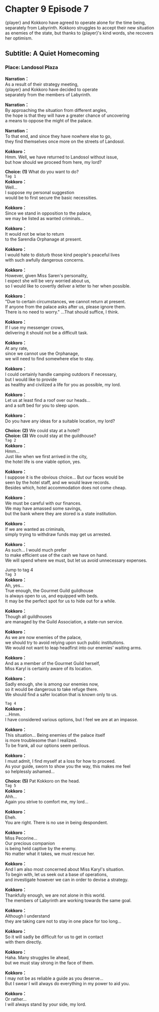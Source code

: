 # Chapter 9 Episode 7
{player} and Kokkoro have agreed to operate alone for the time being, separately from Labyrinth. Kokkoro struggles to accept their new situation as enemies of the state, but thanks to {player}'s kind words, she recovers her optimism.
  
## Subtitle: A Quiet Homecoming
  
### Place: Landosol Plaza
  
**Narration：**  
As a result of their strategy meeting,  
{player} and Kokkoro have decided to operate  
separately from the members of Labyrinth.  
  
**Narration：**  
By approaching the situation from different angles,  
the hope is that they will have a greater chance of uncovering  
a means to oppose the might of the palace.  
  
**Narration：**  
To that end, and since they have nowhere else to go,  
they find themselves once more on the streets of Landosol.  
  
**Kokkoro：**  
Hmm. Well, we have returned to Landosol without issue,  
but how should we proceed from here, my lord?  
  
**Choice: (1)**  What do you want to do?  
`Tag 1`  
**Kokkoro：**  
Well...  
I suppose my personal suggestion  
would be to first secure the basic necessities.  
  
**Kokkoro：**  
Since we stand in opposition to the palace,  
we may be listed as wanted criminals...  
  
**Kokkoro：**  
It would not be wise to return  
to the Sarendia Orphanage at present.  
  
**Kokkoro：**  
I would hate to disturb those kind people's peaceful lives  
with such awfully dangerous concerns.  
  
**Kokkoro：**  
However, given Miss Saren's personality,  
I expect she will be very worried about us,  
so I would like to covertly deliver a letter to her when possible.  
  
**Kokkoro：**  
\"Due to certain circumstances, we cannot return at present.  
If anyone from the palace asks after us, please ignore them.  
There is no need to worry.\" ...That should suffice, I think.  
  
**Kokkoro：**  
If I use my messenger crows,  
delivering it should not be a difficult task.  
  
**Kokkoro：**  
At any rate,  
since we cannot use the Orphanage,  
we will need to find somewhere else to stay.  
  
**Kokkoro：**  
I could certainly handle camping outdoors if necessary,  
but I would like to provide  
as healthy and civilized a life for you as possible, my lord.  
  
**Kokkoro：**  
Let us at least find a roof over our heads...  
and a soft bed for you to sleep upon.  
  
**Kokkoro：**  
Do you have any ideas for a suitable location, my lord?  
  
**Choice: (2)**  We could stay at a hotel?  
**Choice: (3)**  We could stay at the guildhouse?  
`Tag 2`  
**Kokkoro：**  
Hmm...  
Just like when we first arrived in the city,  
the hotel life is one viable option, yes.  
  
**Kokkoro：**  
I suppose it is the obvious choice... But our faces would be  
seen by the hotel staff, and we would leave records.  
Besides which, hotel accommodation does not come cheap.  
  
**Kokkoro：**  
We must be careful with our finances.  
We may have amassed some savings,  
but the bank where they are stored is a state institution.  
  
**Kokkoro：**  
If we are wanted as criminals,  
simply trying to withdraw funds may get us arrested.  
  
**Kokkoro：**  
As such... I would much prefer  
to make efficient use of the cash we have on hand.  
We will spend where we must, but let us avoid unnecessary expenses.  
  
Jump to tag 4  
`Tag 3`  
**Kokkoro：**  
Ah, yes...  
 True enough, the Gourmet Guild guildhouse  
is always open to us, and equipped with beds.  
It may be the perfect spot for us to hide out for a while.  
  
**Kokkoro：**  
Though all guildhouses  
are managed by the Guild Association, a state-run service.  
  
**Kokkoro：**  
As we are now enemies of the palace,  
we should try to avoid relying upon such public institutions.  
We would not want to leap headfirst into our enemies' waiting arms.  
  
**Kokkoro：**  
And as a member of the Gourmet Guild herself,  
Miss Karyl is certainly aware of its location.  
  
**Kokkoro：**  
Sadly enough, she is among our enemies now,  
so it would be dangerous to take refuge there.  
We should find a safer location that is known only to us.  
  
`Tag 4`  
**Kokkoro：**  
...Hmm.  
I have considered various options, but I feel we are at an impasse.  
  
**Kokkoro：**  
This situation... Being enemies of the palace itself  
is more troublesome than I realized.  
To be frank, all our options seem perilous.  
  
**Kokkoro：**  
I must admit, I find myself at a loss for how to proceed.  
As your guide, sworn to show you the way, this makes me feel  
so helplessly ashamed...  
  
**Choice: (5)**  Pat Kokkoro on the head.  
`Tag 5`  
**Kokkoro：**  
Ahh...  
Again you strive to comfort me, my lord...  
  
**Kokkoro：**  
Eheh.  
You are right. There is no use in being despondent.  
  
**Kokkoro：**  
Miss Pecorine...  
 Our precious companion  
is being held captive by the enemy.  
No matter what it takes, we must rescue her.  
  
**Kokkoro：**  
And I am also most concerned about Miss Karyl's situation.  
To begin with, let us seek out a base of operations,  
and investigate however we can in order to devise a strategy.  
  
**Kokkoro：**  
Thankfully enough, we are not alone in this world.  
The members of Labyrinth are working towards the same goal.  
  
**Kokkoro：**  
Although I understand  
they are taking care not to stay in one place for too long...  
  
**Kokkoro：**  
So it will sadly be difficult for us to get in contact  
with them directly.  
  
**Kokkoro：**  
Haha. Many struggles lie ahead,  
but we must stay strong in the face of them.  
  
**Kokkoro：**  
I may not be as reliable a guide as you deserve...  
But I swear I will always do everything in my power to aid you.  
  
**Kokkoro：**  
Or rather...  
I will always stand by your side, my lord.  
